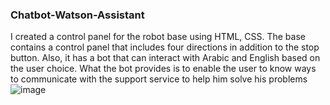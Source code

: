 ### Chatbot-Watson-Assistant
I created a control panel for the robot base using HTML, CSS. The base contains a control panel that includes four directions in addition to the stop button. Also, it has a bot that can interact with Arabic and English based on the user choice. What the bot provides is to enable the user to know ways to communicate with the support service to help him solve his problems
![image](https://user-images.githubusercontent.com/85768718/196542882-2863e7f3-10ab-4966-bada-804d37d713cd.png)     
